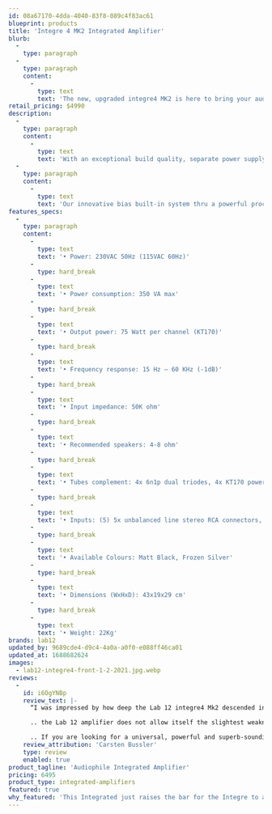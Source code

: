 ```yaml
---
id: 08a67170-4dda-4040-83f8-089c4f83ac61
blueprint: products
title: 'Integre 4 MK2 Integrated Amplifier'
blurb:
  -
    type: paragraph
  -
    type: paragraph
    content:
      -
        type: text
        text: 'The new, upgraded integre4 MK2 is here to bring your audio experience one step higher by taking advantage of all new powerful KT-170 power tubes'
retail_pricing: $4990
description:
  -
    type: paragraph
    content:
      -
        type: text
        text: 'With an exceptional build quality, separate power supply for each channel, higher Signal to Noise level, integre4 MK2 can be the ideal driver even for the most demanding speakers out there.'
  -
    type: paragraph
    content:
      -
        type: text
        text: 'Our innovative bias built-in system thru a powerful processor and the vivid OLED display are here to give you the pleasure of the easiest way of tube rolling ability and sound tuning according to your personal taste. No extra equipment or technical knowledge is necessary. Direct Anode current indication and instant setting directly from the face panel.'
features_specs:
  -
    type: paragraph
    content:
      -
        type: text
        text: '• Power: 230VAC 50Hz (115VAC 60Hz)'
      -
        type: hard_break
      -
        type: text
        text: '• Power consumption: 350 VA max'
      -
        type: hard_break
      -
        type: text
        text: '• Output power: 75 Watt per channel (KT170)'
      -
        type: hard_break
      -
        type: text
        text: '• Frequency response: 15 Hz – 60 KHz (-1dB)'
      -
        type: hard_break
      -
        type: text
        text: '• Input impedance: 50K ohm'
      -
        type: hard_break
      -
        type: text
        text: '• Recommended speakers: 4-8 ohm'
      -
        type: hard_break
      -
        type: text
        text: '• Tubes complement: 4x 6n1p dual triodes, 4x KT170 power pentodes'
      -
        type: hard_break
      -
        type: text
        text: '• Inputs: (5) 5x unbalanced line stereo RCA connectors, 1x unbalanced line stereo XLR connectors'
      -
        type: hard_break
      -
        type: text
        text: '• Available Colours: Matt Black, Frozen Silver'
      -
        type: hard_break
      -
        type: text
        text: '• Dimensions (WxHxD): 43x19x29 cm'
      -
        type: hard_break
      -
        type: text
        text: '• Weight: 22Kg'
brands: lab12
updated_by: 9689cde4-d9c4-4a0a-a0f0-e088ff46ca01
updated_at: 1688682624
images:
  - lab12-integre4-front-1-2-2021.jpg.webp
reviews:
  -
    id: i6OgYNBp
    review_text: |-
      “I was impressed by how deep the Lab 12 integre4 Mk2 descended into the frequency cellar. The deep bass was raven black, powerful and yet precise, I had no idea that my speakers were capable of such a performance..

      .. the Lab 12 amplifier does not allow itself the slightest weakness: the most subtle sibilants and vowels in singing sound almost astonishingly realistic. But the historical instruments also played extremely colorfully and naturally, the finest sound ramifications were resolved very cleanly and resonated in detail..

      .. If you are looking for a universal, powerful and superb-sounding tube amplifier with no weaknesses in terms of speaker selection, you should definitely shortlist the Lab 12 integre4 Mk2. Endless headroom, pure joy of playing and exemplary properties in terms of coarse and fine dynamics characterize this amplifier. Finally, the integre4 Mk2 has a very special feature for tube rollers with the convenient possibility of bias adjustment, especially since the device makes the different qualities of different glass bulb derivatives immediately audible. Chapeau!”
    review_attribution: 'Carsten Bussler'
    type: review
    enabled: true
product_tagline: 'Audiophile Integrated Amplifier'
pricing: 6495
product_type: integrated-amplifiers
featured: true
why_featured: 'This Integrated just raises the bar for the Integre to a new level!'
---
```

